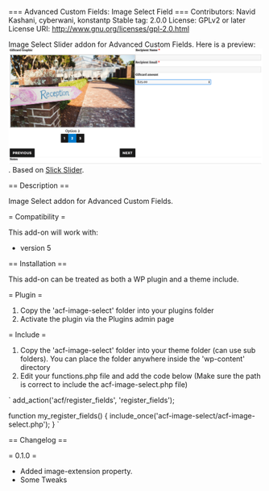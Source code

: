 === Advanced Custom Fields: Image Select Field ===
Contributors: Navid Kashani, cyberwani, konstantp
Stable tag: 2.0.0
License: GPLv2 or later
License URI: http://www.gnu.org/licenses/gpl-2.0.html

Image Select Slider addon for Advanced Custom Fields.
Here is a preview: ![Preview](https://raw.githubusercontent.com/konstantp/acf-image-select/master/preview.png).
Based on [Slick Slider](https://github.com/kenwheeler/slick). 


== Description ==

Image Select addon for Advanced Custom Fields.

= Compatibility =

This add-on will work with:

* version 5

== Installation ==

This add-on can be treated as both a WP plugin and a theme include.

= Plugin =
1. Copy the 'acf-image-select' folder into your plugins folder
2. Activate the plugin via the Plugins admin page

= Include =
1.	Copy the 'acf-image-select' folder into your theme folder (can use sub folders). You can place the folder anywhere inside the 'wp-content' directory
2.	Edit your functions.php file and add the code below (Make sure the path is correct to include the acf-image-select.php file)

`
add_action('acf/register_fields', 'register_fields');

function my_register_fields()
{
	include_once('acf-image-select/acf-image-select.php');
}
`

== Changelog ==

= 0.1.0 =
* Added image-extension property.
* Some Tweaks